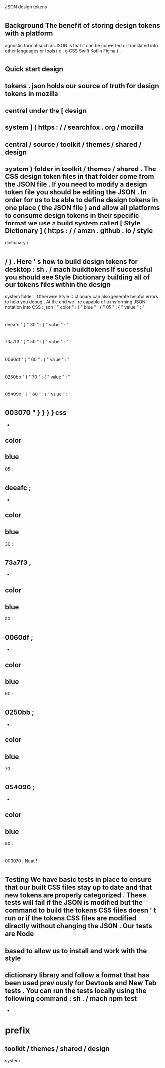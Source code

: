 #
JSON
design
tokens
#
#
Background
The
benefit
of
storing
design
tokens
with
a
platform
-
agnostic
format
such
as
JSON
is
that
it
can
be
converted
or
translated
into
other
languages
or
tools
(
e
.
g
CSS
Swift
Kotlin
Figma
)
.
#
#
Quick
start
design
-
tokens
.
json
holds
our
source
of
truth
for
design
tokens
in
mozilla
-
central
under
the
[
design
-
system
]
(
https
:
/
/
searchfox
.
org
/
mozilla
-
central
/
source
/
toolkit
/
themes
/
shared
/
design
-
system
)
folder
in
toolkit
/
themes
/
shared
.
The
CSS
design
token
files
in
that
folder
come
from
the
JSON
file
.
If
you
need
to
modify
a
design
token
file
you
should
be
editing
the
JSON
.
In
order
for
us
to
be
able
to
define
design
tokens
in
one
place
(
the
JSON
file
)
and
allow
all
platforms
to
consume
design
tokens
in
their
specific
format
we
use
a
build
system
called
[
Style
Dictionary
]
(
https
:
/
/
amzn
.
github
.
io
/
style
-
dictionary
/
#
/
)
.
Here
'
s
how
to
build
design
tokens
for
desktop
:
sh
.
/
mach
buildtokens
If
successful
you
should
see
Style
Dictionary
building
all
of
our
tokens
files
within
the
design
-
system
folder
.
Otherwise
Style
Dictionary
can
also
generate
helpful
errors
to
help
you
debug
.
At
the
end
we
'
re
capable
of
transforming
JSON
notation
into
CSS
:
json
{
"
color
"
:
{
"
blue
"
:
{
"
05
"
:
{
"
value
"
:
"
#
deeafc
"
}
"
30
"
:
{
"
value
"
:
"
#
73a7f3
"
}
"
50
"
:
{
"
value
"
:
"
#
0060df
"
}
"
60
"
:
{
"
value
"
:
"
#
0250bb
"
}
"
70
"
:
{
"
value
"
:
"
#
054096
"
}
"
80
"
:
{
"
value
"
:
"
#
003070
"
}
}
}
}
css
-
-
color
-
blue
-
05
:
#
deeafc
;
-
-
color
-
blue
-
30
:
#
73a7f3
;
-
-
color
-
blue
-
50
:
#
0060df
;
-
-
color
-
blue
-
60
:
#
0250bb
;
-
-
color
-
blue
-
70
:
#
054096
;
-
-
color
-
blue
-
80
:
#
003070
;
Neat
!
#
#
Testing
We
have
basic
tests
in
place
to
ensure
that
our
built
CSS
files
stay
up
to
date
and
that
new
tokens
are
properly
categorized
.
These
tests
will
fail
if
the
JSON
is
modified
but
the
command
to
build
the
tokens
CSS
files
doesn
'
t
run
or
if
the
tokens
CSS
files
are
modified
directly
without
changing
the
JSON
.
Our
tests
are
Node
-
based
to
allow
us
to
install
and
work
with
the
style
-
dictionary
library
and
follow
a
format
that
has
been
used
previously
for
Devtools
and
New
Tab
tests
.
You
can
run
the
tests
locally
using
the
following
command
:
sh
.
/
mach
npm
test
-
-
prefix
=
toolkit
/
themes
/
shared
/
design
-
system
